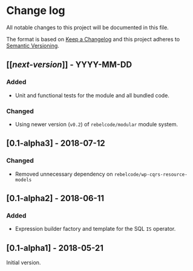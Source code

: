 # Change log
All notable changes to this project will be documented in this file.

The format is based on [Keep a Changelog](http://keepachangelog.com/)
and this project adheres to [Semantic Versioning](http://semver.org/).

## [[*next-version*]] - YYYY-MM-DD
### Added
- Unit and functional tests for the module and all bundled code.

### Changed
- Using newer version (`v0.2`) of `rebelcode/modular` module system.

## [0.1-alpha3] - 2018-07-12
### Changed
- Removed unnecessary dependency on `rebelcode/wp-cqrs-resource-models`

## [0.1-alpha2] - 2018-06-11
### Added
- Expression builder factory and template for the SQL `IS` operator.

## [0.1-alpha1] - 2018-05-21
Initial version.
